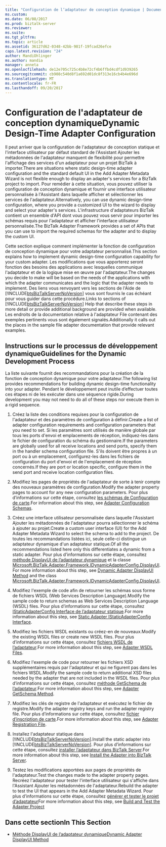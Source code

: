 ```yaml
---
title: "Configuration de l’adaptateur de conception dynamique | Documents Microsoft"
ms.custom: 
ms.date: 06/08/2017
ms.prod: biztalk-server
ms.reviewer: 
ms.suite: 
ms.tgt_pltfrm: 
ms.topic: article
ms.assetid: 36127d62-0348-42bb-981f-19fcad26efce
caps.latest.revision: "24"
author: MandiOhlinger
ms.author: mandia
manager: anneta
ms.openlocfilehash: de12e705c725c4b8e72cf4b6ffbd4cdf1d939265
ms.sourcegitcommit: cb908c540d8f1a692d01dc8f313e16cb4b4e696d
ms.translationtype: MT
ms.contentlocale: fr-FR
ms.lasthandoff: 09/20/2017
---
```

# <a name="dynamic-design-time-adapter-configuration"></a><span data-ttu-id="68bc9-102">Configuration de l'adaptateur de conception dynamique</span><span class="sxs-lookup"><span data-stu-id="68bc9-102">Dynamic Design-Time Adapter Configuration</span></span>
<span data-ttu-id="68bc9-103">Il peut arriver que la configuration de l'adaptateur de conception statique et l'interface utilisateur par défaut standard de l'Assistant Ajouter les métadonnées de l'adaptateur manquent de flexibilité pour permettre l'affichage des services d'un adaptateur pour un projet BizTalk à importer.</span><span class="sxs-lookup"><span data-stu-id="68bc9-103">There are situations where static design-time adapter configuration and the standard default UI in the Add Adapter Metadata Wizard is not flexible enough to display an adapter's services for a BizTalk project to import.</span></span> <span data-ttu-id="68bc9-104">Pour remédier à cette situation, vous pouvez utiliser la configuration de conception dynamique et fournir une interface utilisateur personnalisée à l'Assistant dans laquelle afficher et sélectionner les services de l'adaptateur.</span><span class="sxs-lookup"><span data-stu-id="68bc9-104">Alternatively, you can use dynamic design-time configuration, where you provide a customized UI to the wizard to display and select your adapter's services.</span></span> <span data-ttu-id="68bc9-105">L'infrastructure d'adaptateurs BizTalk contient un ensemble d'API dont vous pouvez vous servir pour importer les schémas requis pour l'adaptateur et afficher l'interface utilisateur personnalisée.</span><span class="sxs-lookup"><span data-stu-id="68bc9-105">The BizTalk Adapter Framework provides a set of APIs that you can use to import the required schemas for the adapter and to display the custom UI.</span></span>  
  
 <span data-ttu-id="68bc9-106">Cette section explique comment implémenter la fonction de configuration de conception dynamique pour votre adaptateur personnalisé.</span><span class="sxs-lookup"><span data-stu-id="68bc9-106">This section explains how to implement dynamic design-time configuration capability for your custom adapter.</span></span> <span data-ttu-id="68bc9-107">Les modifications que vous apporterez seront fonction des besoins des applications avec lesquelles communique l'adaptateur et de la logique mise en œuvre par l'adaptateur.</span><span class="sxs-lookup"><span data-stu-id="68bc9-107">The changes you decide to make will be based on the needs of the applications with which the adapter communicates and the logic that the adapter needs to implement.</span></span> <span data-ttu-id="68bc9-108">Des liens vous renvoyant vers les sections de l'Aide de [!INCLUDE[btsBizTalkServerNoVersion](../includes/btsbiztalkservernoversion-md.md)] vous sont fournis le cas échéant pour vous guider dans cette procédure.</span><span class="sxs-lookup"><span data-stu-id="68bc9-108">Links to sections of [!INCLUDE[btsBizTalkServerNoVersion](../includes/btsbiztalkservernoversion-md.md)] Help that describe these steps in more detail or provide additional background are provided when available.</span></span> <span data-ttu-id="68bc9-109">Les endroits de la documentation relative à l'adaptateur File contenant des exemples pertinents vous sont également signalés.</span><span class="sxs-lookup"><span data-stu-id="68bc9-109">Additionally it calls out the places in the sample file adapter documentation that provide relevant examples.</span></span>  
  
## <a name="guidelines-for-the-dynamic-development-process"></a><span data-ttu-id="68bc9-110">Instructions sur le processus de développement dynamique</span><span class="sxs-lookup"><span data-stu-id="68bc9-110">Guidelines for the Dynamic Development Process</span></span>  
 <span data-ttu-id="68bc9-111">La liste suivante fournit des recommandations pour la création de la fonction de conception dynamique pour votre adaptateur.</span><span class="sxs-lookup"><span data-stu-id="68bc9-111">The following list provides recommendations for building dynamic design-time functionality into your adapter.</span></span> <span data-ttu-id="68bc9-112">Pendant le développement peut inutile d’effectuer toutes ces étapes ni de les exécuter dans une séquence rigide.</span><span class="sxs-lookup"><span data-stu-id="68bc9-112">During development you may not need to do all of these steps nor execute them in a rigid sequence.</span></span>  
  
1.  <span data-ttu-id="68bc9-113">Créez la liste des conditions requises pour la configuration de l'adaptateur et des paramètres de configuration à définir.</span><span class="sxs-lookup"><span data-stu-id="68bc9-113">Create a list of adapter configuration requirements and configuration parameters that you need to set.</span></span> <span data-ttu-id="68bc9-114">Si les paramètres sont utilisés de manière globale par tous les ports d'envoi et emplacements de réception, indiquez-les dans le fichier de configuration du schéma du gestionnaire.</span><span class="sxs-lookup"><span data-stu-id="68bc9-114">If the parameters are globally used for all receive locations and send ports, specify them in the handler schema configuration file.</span></span> <span data-ttu-id="68bc9-115">S'ils doivent être propres à un port ou à un emplacement, configurez-les dans les fichiers de configuration du port d'envoi et de l'emplacement de réception concernés.</span><span class="sxs-lookup"><span data-stu-id="68bc9-115">If they are port or location specific, configure them in the send port and receive location configuration files.</span></span>  
  
2.  <span data-ttu-id="68bc9-116">Modifiez les pages de propriétés de l'adaptateur de sorte à tenir compte des nouveaux paramètres de configuration.</span><span class="sxs-lookup"><span data-stu-id="68bc9-116">Modify the adapter property pages to account for any new configuration parameters.</span></span> <span data-ttu-id="68bc9-117">Pour plus d’informations sur cette étape, consultez [les schémas de Configuration de carte](../core/adapter-configuration-schemas.md).</span><span class="sxs-lookup"><span data-stu-id="68bc9-117">For information about this step, see [Adapter Configuration Schemas](../core/adapter-configuration-schemas.md).</span></span>  
  
3.  <span data-ttu-id="68bc9-118">Créez une interface utilisateur personnalisée dans laquelle l'Assistant Ajouter les métadonnées de l'adaptateur pourra sélectionner le schéma à ajouter au projet.</span><span class="sxs-lookup"><span data-stu-id="68bc9-118">Create a custom user interface (UI) for the Add Adapter Metadata Wizard to select the schema to add to the project.</span></span> <span data-ttu-id="68bc9-119">De toutes les recommandations listées ici, seule celle-ci distingue un adaptateur dynamique d'un adaptateur statique.</span><span class="sxs-lookup"><span data-stu-id="68bc9-119">Of all the recommendations listed here only this differentiates a dynamic from a static adapter.</span></span> <span data-ttu-id="68bc9-120">Pour plus d’informations sur cette étape, consultez [méthode DisplayUI de l’adaptateur dynamique](../core/dynamic-adapter-displayui-method.md) et la classe [Microsoft.BizTalk.Adapter.Framework.IDynamicAdapterConfig.DisplayUI](http://msdn.microsoft.com/library/microsoft.biztalk.adapter.framework.idynamicadapterconfig.displayui.aspx).</span><span class="sxs-lookup"><span data-stu-id="68bc9-120">For more information about this step, see [Dynamic Adapter DisplayUI Method](../core/dynamic-adapter-displayui-method.md) and the class [Microsoft.BizTalk.Adapter.Framework.IDynamicAdapterConfig.DisplayUI](http://msdn.microsoft.com/library/microsoft.biztalk.adapter.framework.idynamicadapterconfig.displayui.aspx).</span></span>  
  
4.  <span data-ttu-id="68bc9-121">Modifiez l'exemple de code afin de retourner les schémas sous forme de fichiers WSDL (Web Services Description Language).</span><span class="sxs-lookup"><span data-stu-id="68bc9-121">Modify the sample code to return schemas as Web Services Description Language (WSDL) files.</span></span> <span data-ttu-id="68bc9-122">Pour plus d’informations sur cette étape, consultez [IStaticAdapterConfig Interface de l’adaptateur statique](../core/static-adapter-istaticadapterconfig-interface.md).</span><span class="sxs-lookup"><span data-stu-id="68bc9-122">For more information about this step, see [Static Adapter IStaticAdapterConfig Interface](../core/static-adapter-istaticadapterconfig-interface.md).</span></span>  
  
5.  <span data-ttu-id="68bc9-123">Modifiez les fichiers WSDL existants ou créez-en de nouveaux.</span><span class="sxs-lookup"><span data-stu-id="68bc9-123">Modify the existing WSDL files or create new WSDL files.</span></span> <span data-ttu-id="68bc9-124">Pour plus d’informations sur cette étape, consultez [fichiers WSDL de l’adaptateur](../core/adapter-wsdl-files.md).</span><span class="sxs-lookup"><span data-stu-id="68bc9-124">For more information about this step, see [Adapter WSDL Files](../core/adapter-wsdl-files.md).</span></span>  
  
6.  <span data-ttu-id="68bc9-125">Modifiez l'exemple de code pour retourner les fichiers XSD supplémentaires requis par l'adaptateur et qui ne figurent pas dans les fichiers WSDL.</span><span class="sxs-lookup"><span data-stu-id="68bc9-125">Modify the sample code to return additional XSD files needed by the adapter that are not included in the WSDL files.</span></span> <span data-ttu-id="68bc9-126">Pour plus d’informations sur cette étape, consultez [méthode GetSchema de l’adaptateur](../core/adapter-getschema-method.md).</span><span class="sxs-lookup"><span data-stu-id="68bc9-126">For more information about this step, see [Adapter GetSchema Method](../core/adapter-getschema-method.md).</span></span>  
  
7.  <span data-ttu-id="68bc9-127">Modifiez les clés de registre de l'adaptateur et exécutez le fichier de registre.</span><span class="sxs-lookup"><span data-stu-id="68bc9-127">Modify the adapter registry keys and run the adapter registry file.</span></span> <span data-ttu-id="68bc9-128">Pour plus d’informations sur cette étape, consultez [fichier d’inscription de carte](../core/adapter-registration-file.md).</span><span class="sxs-lookup"><span data-stu-id="68bc9-128">For more information about this step, see [Adapter Registration File](../core/adapter-registration-file.md).</span></span>  
  
8.  <span data-ttu-id="68bc9-129">Installez l'adaptateur statique dans [!INCLUDE[btsBizTalkServerNoVersion](../includes/btsbiztalkservernoversion-md.md)].</span><span class="sxs-lookup"><span data-stu-id="68bc9-129">Install the static adapter into [!INCLUDE[btsBizTalkServerNoVersion](../includes/btsbiztalkservernoversion-md.md)].</span></span> <span data-ttu-id="68bc9-130">Pour plus d’informations sur cette étape, consultez [installer l’adaptateur dans BizTalk Server](../core/install-the-adapter-into-biztalk-server.md).</span><span class="sxs-lookup"><span data-stu-id="68bc9-130">For more information about this step, see [Install the Adapter into BizTalk Server](../core/install-the-adapter-into-biztalk-server.md).</span></span>  
  
9. <span data-ttu-id="68bc9-131">Testez les modifications apportées aux pages de propriétés de l'adaptateur.</span><span class="sxs-lookup"><span data-stu-id="68bc9-131">Test the changes made to the adapter property pages.</span></span> <span data-ttu-id="68bc9-132">Recréez l'adaptateur pour tester l'interface utilisateur qui s'affiche dans l'Assistant Ajouter les métadonnées de l'adaptateur.</span><span class="sxs-lookup"><span data-stu-id="68bc9-132">Rebuild the adapter to test the UI that appears in the Add Adapter Metadata Wizard.</span></span> <span data-ttu-id="68bc9-133">Pour plus d’informations sur cette étape, consultez [générer et tester le projet d’adaptateur](../core/build-and-test-the-adapter-project.md)</span><span class="sxs-lookup"><span data-stu-id="68bc9-133">For more information about this step, see [Build and Test the Adapter Project](../core/build-and-test-the-adapter-project.md)</span></span>  
  
## <a name="in-this-section"></a><span data-ttu-id="68bc9-134">Dans cette section</span><span class="sxs-lookup"><span data-stu-id="68bc9-134">In This Section</span></span>  
  
-   [<span data-ttu-id="68bc9-135">Méthode DisplayUI de l’adaptateur dynamique</span><span class="sxs-lookup"><span data-stu-id="68bc9-135">Dynamic Adapter DisplayUI Method</span></span>](../core/dynamic-adapter-displayui-method.md)
